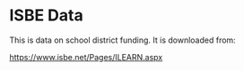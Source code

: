 # ISBE Data
This is data on school district funding. It is downloaded from:

https://www.isbe.net/Pages/ILEARN.aspx
